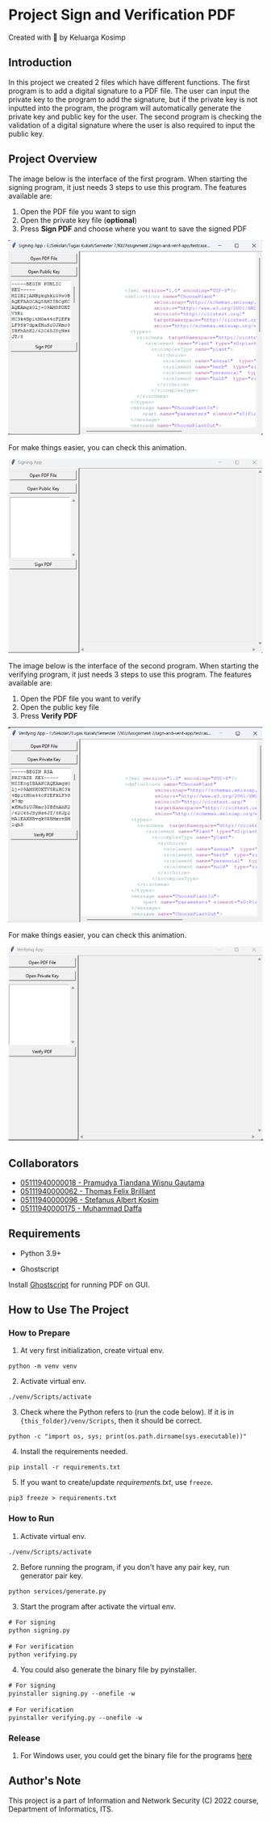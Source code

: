# Project Sign and Verification PDF

Created with :gift_heart: by Keluarga Kosimp

## Introduction
In this project we created 2 files which have different functions. The first program is to add a digital signature to a PDF file. The user can input the private key to the program to add the signature, but if the private key is not inputted into the program, the program will automatically generate the private key and public key for the user. The second program is checking the validation of a digital signature where the user is also required to input the public key.

## Project Overview

The image below is the interface of the first program. When starting the signing program, it just needs 3 steps to use this program. The features available are:
  1. Open the PDF file you want to sign
  2. Open the private key file (**optional**)
  3. Press **Sign PDF** and choose where you want to save the signed PDF

![Signing App Image](docs/signing-app.png)

For make things easier, you can check this animation.

![Signing App Animation](docs/signing-app.gif)

The image below is the interface of the second program. When starting the verifying program, it just needs 3 steps to use this program. The features available are:
  1. Open the PDF file you want to verify
  2. Open the public key file
  3. Press **Verify PDF**

![Verifying App Image](docs/verifying-app.png)

For make things easier, you can check this animation.

![Verifying App Animation](docs/verifying-app.gif)

## Collaborators

- [05111940000018 - Pramudya Tiandana Wisnu Gautama](https://github.com/wisnupramoedya)
- [05111940000062 - Thomas Felix Brilliant](https://github.com/ThomasFel)
- [05111940000096 - Stefanus Albert Kosim](https://github.com/yanzkosim)
- [05111940000175 - Muhammad Daffa](https://github.com/daffainfo)

## Requirements
- Python 3.9+

- Ghostscript 

Install [Ghostscript](https://ghostscript.com/releases/gsdnld.html) for running PDF on GUI.

## How to Use The Project

### How to Prepare

1. At very first initialization, create virtual env.

```shell
python -m venv venv
```

2. Activate virtual env.

```shell
./venv/Scripts/activate
```

3. Check where the Python refers to (run the code below). If it is in `{this_folder}/venv/Scripts`, then it should be correct.

```shell
python -c "import os, sys; print(os.path.dirname(sys.executable))"
```

4. Install the requirements needed.

```shell
pip install -r requirements.txt
```

5. If you want to create/update _requirements.txt_, use `freeze`.

```shell
pip3 freeze > requirements.txt
```

### How to Run

1. Activate virtual env.

```shell
./venv/Scripts/activate
```

2. Before running the program, if you don't have any pair key, run generator pair key.
```shell
python services/generate.py
```

3. Start the program after activate the virtual env.

```shell
# For signing
python signing.py

# For verification
python verifying.py
```

4. You could also generate the binary file by pyinstaller.
```shell
# For signing
pyinstaller signing.py --onefile -w

# For verification
pyinstaller verifying.py --onefile -w
```

### Release
1. For Windows user, you could get the binary file for the programs [here](https://github.com/wisnupramoedya/kij-assignment-2/releases)

## Author's Note

This project is a part of Information and Network Security (C) 2022 course, Department of Informatics, ITS.
